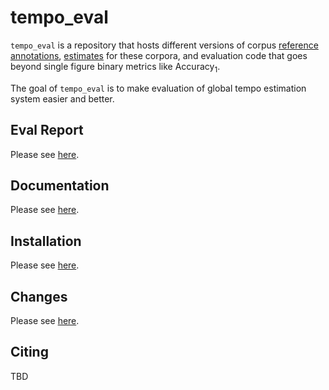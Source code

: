 tempo_eval
==========

`tempo_eval` is a repository that hosts different versions of corpus
[reference annotations](annotations/references), [estimates](annotations/estimates)
for these corpora, and evaluation code that goes beyond single figure
binary metrics like Accuracy<sub>1</sub>.

The goal of `tempo_eval` is to make evaluation of global tempo estimation system easier and better.

Eval Report
-----------

Please see [here](https://tempoeval.github.io/tempo_eval_report/index.html).


Documentation
-------------

Please see [here](https://tempoeval.github.io/tempo_eval/index.html).


Installation
------------

Please see [here](https://tempoeval.github.io/tempo_eval/install.html).


Changes
-------

Please see [here](https://tempoeval.github.io/tempo_eval/changes.html).


Citing
------

TBD
